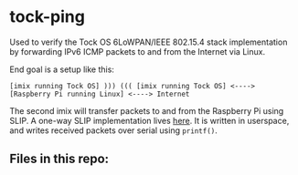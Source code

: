 # tock-ping
Used to verify the Tock OS 6LoWPAN/IEEE 802.15.4 stack implementation by forwarding IPv6 ICMP packets to and from the Internet via Linux.

End goal is a setup like this:

```
[imix running Tock OS] ))) ((( [imix running Tock OS] <----> [Raspberry Pi running Linux] <----> Internet
```

The second imix will transfer packets to and from the Raspberry Pi using SLIP. A one-way SLIP implementation lives [here](https://github.com/mog96/tock/tree/mog-radio-slip/userland/examples/radio_rx_slip_tx). It is written in userspace, and writes received packets over serial using `printf()`.

Files in this repo:
- 
